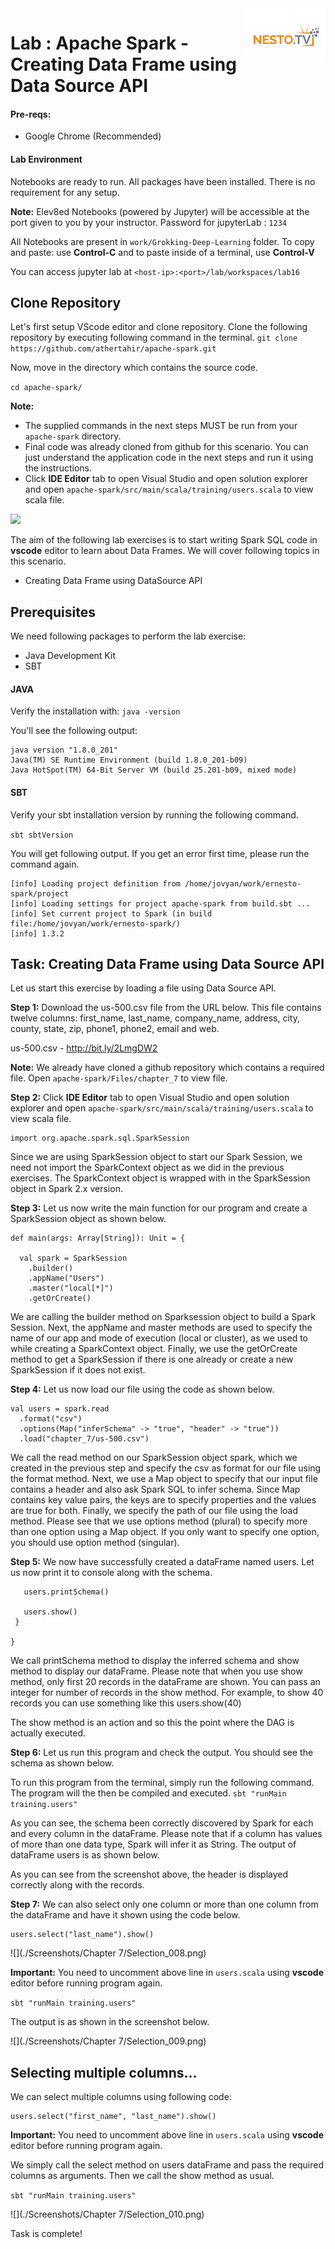 <img align="right" src="../logo-small.png">

# Lab : Apache Spark - Creating Data Frame using Data Source API

#### Pre-reqs:
- Google Chrome (Recommended)

#### Lab Environment
Notebooks are ready to run. All packages have been installed. There is no requirement for any setup.

**Note:** Elev8ed Notebooks (powered by Jupyter) will be accessible at the port given to you by your instructor. Password for jupyterLab : `1234`

All Notebooks are present in `work/Grokking-Deep-Learning` folder. To copy and paste: use **Control-C** and to paste inside of a terminal, use **Control-V**

You can access jupyter lab at `<host-ip>:<port>/lab/workspaces/lab16`

## Clone Repository

Let's first setup VScode editor and clone repository. Clone the following repository by executing following command in the terminal.
`git clone https://github.com/athertahir/apache-spark.git`

Now, move in the directory which contains the source code.

`cd apache-spark/`


**Note:**
- The supplied commands in the next steps MUST be run from your `apache-spark` directory. 
- Final code was already cloned from github for this scenario. You can just understand the application code in the next steps and run it using the instructions.
- Click **IDE Editor** tab to open Visual Studio and open solution explorer and open `apache-spark/src/main/scala/training/users.scala` to view scala file.

![](https://github.com/fenago/katacoda-scenarios/raw/master/apache-spark/1.JPG)

The aim of the following lab exercises is to start writing Spark SQL code in **vscode** editor to learn about Data Frames.
We will cover following topics in this scenario.
- Creating Data Frame using DataSource API

## Prerequisites

We need following packages to perform the lab exercise: 
- Java Development Kit
- SBT


#### JAVA
Verify the installation with: `java -version` 

You'll see the following output:

```
java version "1.8.0_201"
Java(TM) SE Runtime Environment (build 1.8.0_201-b09)
Java HotSpot(TM) 64-Bit Server VM (build 25.201-b09, mixed mode)
```


#### SBT
Verify your sbt installation version by running the following command.	

`sbt sbtVersion`	

You will get following output. If you get an error first time, please run the command again.

```	
[info] Loading project definition from /home/jovyan/work/ernesto-spark/project	
[info] Loading settings for project apache-spark from build.sbt ...	
[info] Set current project to Spark (in build file:/home/jovyan/work/ernesto-spark/)	
[info] 1.3.2
```

## Task: Creating Data Frame using Data Source API

Let us start this exercise by loading a file using Data Source API.

**Step 1:** Download the us-500.csv file from the URL below. This file contains twelve columns: first_name, last_name, company_name, address, city, county, state, zip, phone1, phone2, email and web.

us-500.csv - http://bit.ly/2LmgDW2

**Note:** We already have cloned a github repository which contains a required file. Open `apache-spark/Files/chapter_7` to view file.

**Step 2:** Click **IDE Editor** tab to open Visual Studio and open solution explorer and open `apache-spark/src/main/scala/training/users.scala` to view scala file.


```
import org.apache.spark.sql.SparkSession
```

Since we are using SparkSession object to start our Spark Session, we need not import the SparkContext object as we did in the previous exercises. The SparkContext object is wrapped with in the SparkSession object in Spark 2.x version.


**Step 3:** Let us now write the main function for our program and create a SparkSession object as shown below.

```
def main(args: Array[String]): Unit = {

  val spark = SparkSession
    .builder()
    .appName("Users")
    .master("local[*]")
    .getOrCreate()
```

We are calling the builder method on Sparksession object to build a Spark Session. Next, the appName and master methods are used to specify the name of our app and mode of execution (local or cluster), as we used to while creating a SparkContext object. Finally, we use the getOrCreate method to get a SparkSession if there is one already or create a new SparkSession if it does not exist.


**Step 4:** Let us now load our file using the code as shown below.

```
val users = spark.read
  .format("csv")
  .options(Map("inferSchema" -> "true", "header" -> "true"))
  .load("chapter_7/us-500.csv")
```

We call the read method on our SparkSession object spark, which we created in the previous step and specify the csv as format for our file using the format method. Next, we use a Map object to specify that our input file contains a header and also ask Spark SQL to infer schema. Since Map contains key value pairs, the keys are to specify properties and the values are true for both. Finally, we specify the path of our file using the load method. Please see that we use options method (plural) to specify more than one option using a Map object. If you only want to specify one option, you should use option method (singular). 




**Step 5:** We now have successfully created a dataFrame named users. Let us now print it to console along with the schema.

```
   users.printSchema()

   users.show()
 }

}
```

We call printSchema method to display the inferred schema and show method to display our dataFrame. Please note that when you use show method, only first 20 records in the dataFrame are shown. You can pass an integer for number of records in the show method. For example, to show 40 records you can use something like this users.show(40)

 

The show method is an action and so this the point where the DAG is actually executed. 

**Step 6:** Let us run this program and check the output. You should see the schema as shown below.

To run this program from the terminal, simply run the following command. The program will the then be compiled and executed.
`sbt "runMain training.users"` 
 
As you can see, the schema been correctly discovered by Spark for each and every column in the dataFrame. Please note that if a column has values of more than one data type, Spark will infer it as String.
The output of dataFrame users is as shown below.

 
As you can see from the screenshot above, the header is displayed correctly along with the records.

**Step 7:** We can also select only one column or more than one column from the dataFrame and have it shown using the code below.

```
users.select("last_name").show()
```

![](./Screenshots/Chapter 7/Selection_008.png)

**Important:** You need to uncomment above line in `users.scala` using **vscode** editor before running program again.

`sbt "runMain training.users"` 

The output is as shown in the screenshot below.

![](./Screenshots/Chapter 7/Selection_009.png)

## Selecting multiple columns…

We can select multiple columns using following code:

```
users.select("first_name", "last_name").show()
```

**Important:** You need to uncomment above line in `users.scala` using **vscode** editor before running program again.

We simply call the select method on users dataFrame and pass the required columns as arguments. Then we call the show method as usual.

`sbt "runMain training.users"` 

![](./Screenshots/Chapter 7/Selection_010.png)

Task is complete!



 





















































